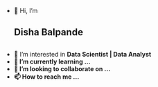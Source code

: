 - 👋 Hi, I’m <h2>Disha Balpande<h2>
- 👀 I’m interested in <b>Data Scientist | Data Analyst 
- 🌱 I’m currently learning ...
- 💞️ I’m looking to collaborate on ...
- 📫 How to reach me ...

<!---
dishabalpande11/dishabalpande11 is a ✨ special ✨ repository because its `README.md` (this file) appears on your GitHub profile.
You can click the Preview link to take a look at your changes.
--->
